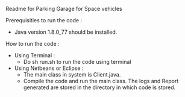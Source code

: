 Readme for Parking Garage for Space vehicles 

Prerequisities to run the code :
- Java version 1.8.0_77 should be installed.

How to run the code :
- Using Terminal :
    - Do sh run.sh to run the code using terminal
- Using Netbeans or Eclipse :
    - The main class in system is Client.java.
    - Compile the code and run the main class.
The logs and Report generated are stored in the directory in which code is stored. 
